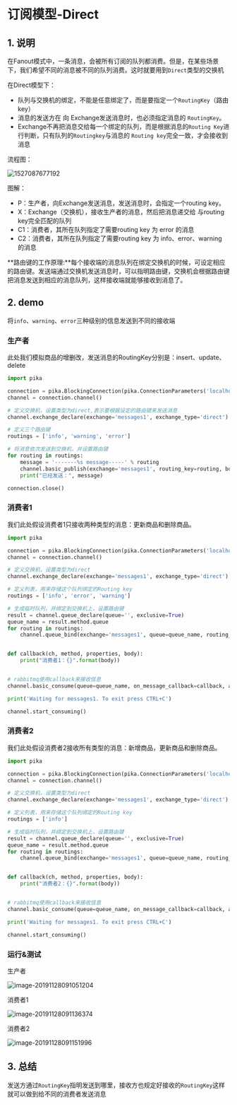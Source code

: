 # 订阅模型-Direct

## 1. 说明

在Fanout模式中，一条消息，会被所有订阅的队列都消费。但是，在某些场景下，我们希望不同的消息被不同的队列消费。这时就要用到`Direct`类型的交换机

在Direct模型下：

- 队列与交换机的绑定，不能是任意绑定了，而是要指定一个`RoutingKey`（路由key）
- 消息的发送方在 向 Exchange发送消息时，也必须指定消息的 `RoutingKey`。
- Exchange不再把消息交给每一个绑定的队列，而是根据消息的`Routing Key`进行判断，只有队列的`Routingkey`与消息的 `Routing key`完全一致，才会接收到消息

流程图：

![1527087677192](assets/1527087677192.png)

图解：

- P：生产者，向Exchange发送消息，发送消息时，会指定一个routing key。
- X：Exchange（交换机），接收生产者的消息，然后把消息递交给 与routing key完全匹配的队列
- C1：消费者，其所在队列指定了需要routing key 为 error 的消息
- C2：消费者，其所在队列指定了需要routing key 为 info、error、warning 的消息

**路由键的工作原理:**每个接收端的消息队列在绑定交换机的时候，可设定相应的路由键。发送端通过交换机发送消息时，可以指明路由键，交换机会根据路由键把消息发送到相应的消息队列，这样接收端就能够接收到消息了。

## 2. demo

将`info`、`warning`、`error`三种级别的信息发送到不同的接收端

### 生产者

此处我们模拟商品的增删改，发送消息的RoutingKey分别是：insert、update、delete

```python
import pika

connection = pika.BlockingConnection(pika.ConnectionParameters('localhost'))
channel = connection.channel()

# 定义交换机，设置类型为direct,表示要根据设定的路由键来发送消息
channel.exchange_declare(exchange='messages1', exchange_type='direct')

# 定义三个路由键
routings = ['info', 'warning', 'error']

# 将消息依次发送到交换机，并设置路由键
for routing in routings:
    message = '-------%s message-----' % routing
    channel.basic_publish(exchange='messages1', routing_key=routing, body=message)
    print("已经发送：", message)

connection.close()
```

### 消费者1

我们此处假设消费者1只接收两种类型的消息：更新商品和删除商品。

```python
import pika

connection = pika.BlockingConnection(pika.ConnectionParameters('localhost'))
channel = connection.channel()

# 定义交换机，设置类型为direct
channel.exchange_declare(exchange='messages1', exchange_type='direct')

# 定义列表，用来存储这个队列绑定的Routing key
routings = ['info', 'error', 'warning']

# 生成临时队列，并绑定到交换机上，设置路由键
result = channel.queue_declare(queue='', exclusive=True)
queue_name = result.method.queue
for routing in routings:
    channel.queue_bind(exchange='messages1', queue=queue_name, routing_key=routing)


def callback(ch, method, properties, body):
    print("消费者1：{}".format(body))


# rabbitmq使用callback来接收信息
channel.basic_consume(queue=queue_name, on_message_callback=callback, auto_ack=True)

print('Waiting for messages1. To exit press CTRL+C')

channel.start_consuming()
```

### 消费者2

我们此处假设消费者2接收所有类型的消息：新增商品，更新商品和删除商品。

```python
import pika

connection = pika.BlockingConnection(pika.ConnectionParameters('localhost'))
channel = connection.channel()

# 定义交换机，设置类型为direct
channel.exchange_declare(exchange='messages1', exchange_type='direct')

# 定义列表，用来存储这个队列绑定的Routing key
routings = ['info']

# 生成临时队列，并绑定到交换机上，设置路由键
result = channel.queue_declare(queue='', exclusive=True)
queue_name = result.method.queue
for routing in routings:
    channel.queue_bind(exchange='messages1', queue=queue_name, routing_key=routing)


def callback(ch, method, properties, body):
    print("消费者2：{}".format(body))


# rabbitmq使用callback来接收信息
channel.basic_consume(queue=queue_name, on_message_callback=callback, auto_ack=True)

print('Waiting for messages1. To exit press CTRL+C')

channel.start_consuming()
```

### 运行&测试

生产者

![image-20191128091051204](assets/image-20191128091051204.png)

消费者1

![image-20191128091136374](assets/image-20191128091136374.png)

消费者2

![image-20191128091151996](assets/image-20191128091151996.png)

## 3. 总结

发送方通过`RoutingKey`指明发送到哪里，接收方也规定好接收的`RoutingKey`这样就可以做到给不同的消费者发送消息